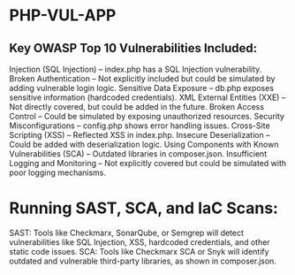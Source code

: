 # PHP-VUL-APP
## Key OWASP Top 10 Vulnerabilities Included:
Injection (SQL Injection) – index.php has a SQL Injection vulnerability.
Broken Authentication – Not explicitly included but could be simulated by adding vulnerable login logic.
Sensitive Data Exposure – db.php exposes sensitive information (hardcoded credentials).
XML External Entities (XXE) – Not directly covered, but could be added in the future.
Broken Access Control – Could be simulated by exposing unauthorized resources.
Security Misconfigurations – config.php shows error handling issues.
Cross-Site Scripting (XSS) – Reflected XSS in index.php.
Insecure Deserialization – Could be added with deserialization logic.
Using Components with Known Vulnerabilities (SCA) – Outdated libraries in composer.json.
Insufficient Logging and Monitoring – Not explicitly covered but could be simulated with poor logging mechanisms.

# Running SAST, SCA, and IaC Scans:
SAST: Tools like Checkmarx, SonarQube, or Semgrep will detect vulnerabilities like SQL Injection, XSS, hardcoded credentials, and other static code issues.
SCA: Tools like Checkmarx SCA or Snyk will identify outdated and vulnerable third-party libraries, as shown in composer.json.
